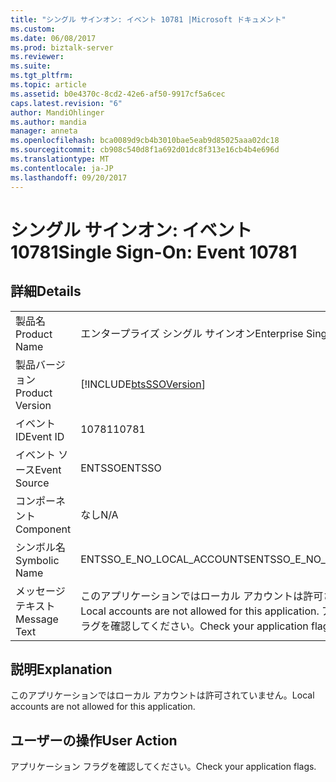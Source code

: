 ```yaml
---
title: "シングル サインオン: イベント 10781 |Microsoft ドキュメント"
ms.custom: 
ms.date: 06/08/2017
ms.prod: biztalk-server
ms.reviewer: 
ms.suite: 
ms.tgt_pltfrm: 
ms.topic: article
ms.assetid: b0e4370c-8cd2-42e6-af50-9917cf5a6cec
caps.latest.revision: "6"
author: MandiOhlinger
ms.author: mandia
manager: anneta
ms.openlocfilehash: bca0089d9cb4b3010bae5eab9d85025aaa02dc18
ms.sourcegitcommit: cb908c540d8f1a692d01dc8f313e16cb4b4e696d
ms.translationtype: MT
ms.contentlocale: ja-JP
ms.lasthandoff: 09/20/2017
---
```

# <a name="single-sign-on-event-10781"></a><span data-ttu-id="57937-102">シングル サインオン: イベント 10781</span><span class="sxs-lookup"><span data-stu-id="57937-102">Single Sign-On: Event 10781</span></span>
## <a name="details"></a><span data-ttu-id="57937-103">詳細</span><span class="sxs-lookup"><span data-stu-id="57937-103">Details</span></span>  
  
|||  
|-|-|  
|<span data-ttu-id="57937-104">製品名</span><span class="sxs-lookup"><span data-stu-id="57937-104">Product Name</span></span>|<span data-ttu-id="57937-105">エンタープライズ シングル サインオン</span><span class="sxs-lookup"><span data-stu-id="57937-105">Enterprise Single Sign-On</span></span>|  
|<span data-ttu-id="57937-106">製品バージョン</span><span class="sxs-lookup"><span data-stu-id="57937-106">Product Version</span></span>|[!INCLUDE[btsSSOVersion](../includes/btsssoversion-md.md)]|  
|<span data-ttu-id="57937-107">イベント ID</span><span class="sxs-lookup"><span data-stu-id="57937-107">Event ID</span></span>|<span data-ttu-id="57937-108">10781</span><span class="sxs-lookup"><span data-stu-id="57937-108">10781</span></span>|  
|<span data-ttu-id="57937-109">イベント ソース</span><span class="sxs-lookup"><span data-stu-id="57937-109">Event Source</span></span>|<span data-ttu-id="57937-110">ENTSSO</span><span class="sxs-lookup"><span data-stu-id="57937-110">ENTSSO</span></span>|  
|<span data-ttu-id="57937-111">コンポーネント</span><span class="sxs-lookup"><span data-stu-id="57937-111">Component</span></span>|<span data-ttu-id="57937-112">なし</span><span class="sxs-lookup"><span data-stu-id="57937-112">N/A</span></span>|  
|<span data-ttu-id="57937-113">シンボル名</span><span class="sxs-lookup"><span data-stu-id="57937-113">Symbolic Name</span></span>|<span data-ttu-id="57937-114">ENTSSO_E_NO_LOCAL_ACCOUNTS</span><span class="sxs-lookup"><span data-stu-id="57937-114">ENTSSO_E_NO_LOCAL_ACCOUNTS</span></span>|  
|<span data-ttu-id="57937-115">メッセージ テキスト</span><span class="sxs-lookup"><span data-stu-id="57937-115">Message Text</span></span>|<span data-ttu-id="57937-116">このアプリケーションではローカル アカウントは許可されていません。</span><span class="sxs-lookup"><span data-stu-id="57937-116">Local accounts are not allowed for this application.</span></span> <span data-ttu-id="57937-117">アプリケーション フラグを確認してください。</span><span class="sxs-lookup"><span data-stu-id="57937-117">Check your application flags.</span></span>|  
  
## <a name="explanation"></a><span data-ttu-id="57937-118">説明</span><span class="sxs-lookup"><span data-stu-id="57937-118">Explanation</span></span>  
 <span data-ttu-id="57937-119">このアプリケーションではローカル アカウントは許可されていません。</span><span class="sxs-lookup"><span data-stu-id="57937-119">Local accounts are not allowed for this application.</span></span>  
  
## <a name="user-action"></a><span data-ttu-id="57937-120">ユーザーの操作</span><span class="sxs-lookup"><span data-stu-id="57937-120">User Action</span></span>  
 <span data-ttu-id="57937-121">アプリケーション フラグを確認してください。</span><span class="sxs-lookup"><span data-stu-id="57937-121">Check your application flags.</span></span>